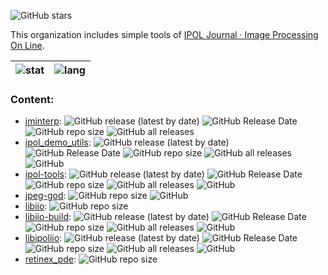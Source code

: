 ![GitHub stars](https://img.shields.io/github/stars/IPOL-Fork?style=social)

This organization includes simple tools of [IPOL Journal · Image Processing On Line](www.ipol.im).

| ![stat](https://github-readme-stats.vercel.app/api?username=zvezdochiot&title_color=58A6FF&text_color=C9D1D9&bg_color=0D1117&hide_border=true&show_icons=true&icon_color=BDC5CD) | ![lang](https://github-readme-stats.vercel.app/api/top-langs/?username=zvezdochiot&title_color=58A6FF&text_color=C9D1D9&bg_color=0D1117&hide_border=true&langs_count=3) |
| --- | --- |

### Content:

* [iminterp](https://github.com/IPOL-Fork/iminterp):
![GitHub release (latest by date)](https://img.shields.io/github/v/release/IPOL-Fork/iminterp)
![GitHub Release Date](https://img.shields.io/github/release-date/IPOL-Fork/iminterp)
![GitHub repo size](https://img.shields.io/github/repo-size/IPOL-Fork/iminterp)
![GitHub all releases](https://img.shields.io/github/downloads/IPOL-Fork/iminterp/total)
* [ipol_demo_utils](https://github.com/IPOL-Fork/ipol_demo_utils):
![GitHub release (latest by date)](https://img.shields.io/github/v/release/IPOL-Fork/ipol_demo_utils)
![GitHub Release Date](https://img.shields.io/github/release-date/IPOL-Fork/ipol_demo_utils)
![GitHub repo size](https://img.shields.io/github/repo-size/IPOL-Fork/ipol_demo_utils)
![GitHub all releases](https://img.shields.io/github/downloads/IPOL-Fork/ipol_demo_utils/total)
![GitHub](https://img.shields.io/github/license/IPOL-Fork/ipol_demo_utils)
* [ipol-tools](https://github.com/IPOL-Fork/ipol-tools):
![GitHub release (latest by date)](https://img.shields.io/github/v/release/IPOL-Fork/ipol-tools)
![GitHub Release Date](https://img.shields.io/github/release-date/IPOL-Fork/ipol-tools)
![GitHub repo size](https://img.shields.io/github/repo-size/IPOL-Fork/ipol-tools)
![GitHub all releases](https://img.shields.io/github/downloads/IPOL-Fork/ipol-tools/total)
![GitHub](https://img.shields.io/github/license/IPOL-Fork/ipol-tools)
* [jpeg-god](https://github.com/IPOL-Fork/jpeg-god):
![GitHub repo size](https://img.shields.io/github/repo-size/IPOL-Fork/jpeg-god)
![GitHub](https://img.shields.io/github/license/IPOL-Fork/jpeg-god)
* [libiio](https://github.com/IPOL-Fork/libiio):
![GitHub repo size](https://img.shields.io/github/repo-size/IPOL-Fork/libiio)
* [libiio-build](https://github.com/IPOL-Fork/libiio-build):
![GitHub release (latest by date)](https://img.shields.io/github/v/release/IPOL-Fork/libiio-build)
![GitHub Release Date](https://img.shields.io/github/release-date/IPOL-Fork/libiio-build)
![GitHub repo size](https://img.shields.io/github/repo-size/IPOL-Fork/libiio-build)
![GitHub all releases](https://img.shields.io/github/downloads/IPOL-Fork/libiio-build/total)
![GitHub](https://img.shields.io/github/license/IPOL-Fork/libiio-build)
* [libipoliio](https://github.com/IPOL-Fork/libipoliio):
![GitHub release (latest by date)](https://img.shields.io/github/v/release/IPOL-Fork/libipoliio)
![GitHub Release Date](https://img.shields.io/github/release-date/IPOL-Fork/libipoliio)
![GitHub repo size](https://img.shields.io/github/repo-size/IPOL-Fork/libipoliio)
![GitHub all releases](https://img.shields.io/github/downloads/IPOL-Fork/libipoliio/total)
![GitHub](https://img.shields.io/github/license/IPOL-Fork/libipoliio)
* [retinex_pde](https://github.com/IPOL-Fork/retinex_pde):
![GitHub repo size](https://img.shields.io/github/repo-size/IPOL-Fork/retinex_pde)

